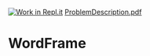 [![Work in Repl.it](https://classroom.github.com/assets/work-in-replit-14baed9a392b3a25080506f3b7b6d57f295ec2978f6f33ec97e36a161684cbe9.svg)](https://classroom.github.com/online_ide?assignment_repo_id=4760393&assignment_repo_type=AssignmentRepo)
[ProblemDescription.pdf](https://github.com/SPH-ICS3UR-3-2021/WordFrame/files/6420946/ProblemDescription.pdf)
# WordFrame
 
